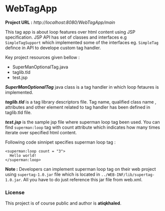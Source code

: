 # WebTagApp
**Project URL :** *http://localhost:8080/WebTagApp/main*

This tag app is about loop features over html content using JSP specification. JSP API has set of classes and interfaces e.g `SimpleTagSupport` which implemented some of the interfaces eg. `SimpleTag` defince in API to develope custom tag handler.

Key project resources given bellow :

- SuperManOptionalTag.java
- taglib.tld
- test.jsp

**_SuperManOptionalTag_** java class is a tag handler in which loop fetaures is implemented.

**_taglib.tld_** is a tag library descriptors file. Tag name, qualified class name , attributes and other
element related to tag handler has been defined in taglib.tld file.

**_test.jsp_** is the sample jsp file where superman loop tag been used.
You can find `superman:loop` tag with count attribute which indicates how many times iterate over specified html content.

Following code sinnipet specifies superman loop tag :

```
<superman:loop count = "3">
  Hello world!
</superman:loop>
```

**Note :** Developers can implement superman loop tag on their web project using `supertag-1.0.jar` file which is located in  `../WEB-INF/lib/supertag-1.0.jar`. All you have to do just reference this jar file from web.xml.

### License
This project is of course public and author is **atiqkhaled**.

